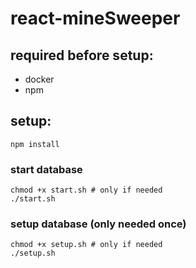 # react-mineSweeper

## required before setup:
- docker
- npm

## setup:
```
npm install
```

### start database
```
chmod +x start.sh # only if needed
./start.sh
```

### setup database (only needed once)
```
chmod +x setup.sh # only if needed
./setup.sh
```